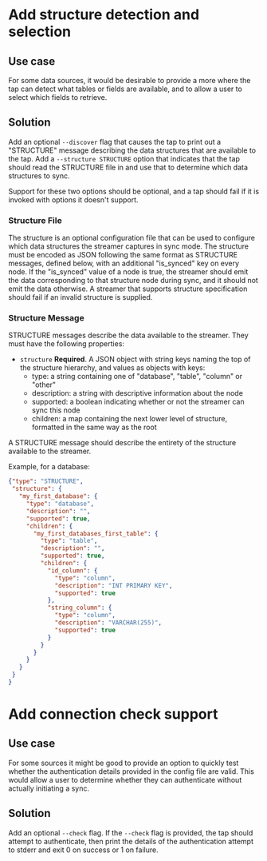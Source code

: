 # Add structure detection and selection

## Use case

For some data sources, it would be desirable to provide a more where the
tap can detect what tables or fields are available, and to allow a user to
select which fields to retrieve.

## Solution

Add an optional `--discover` flag that causes the tap to print out a
"STRUCTURE" message describing the data structures that are available to
the tap. Add a `--structure STRUCTURE` option that indicates that the tap
should read the STRUCTURE file in and use that to determine which data structures to sync.

Support for these two options should be optional, and a tap should fail if
it is invoked with options it doesn't support.

### Structure File

The structure is an optional configuration file that can be used to
configure which data structures the streamer captures in sync
mode. The structure must be encoded as JSON following the same format
as STRUCTURE messages, defined below, with an additional "is_synced"
key on every node.  If the "is_synced" value of a node is true, the
streamer should emit the data corresponding to that structure node
during sync, and it should not emit the data otherwise.  A streamer
that supports structure specification should fail if an invalid
structure is supplied.

### Structure Message

STRUCTURE messages describe the data available to the streamer. They
must have the following properties:
 
 - `structure` **Required**. A JSON object with string keys naming the
   top of the structure hierarchy, and values as objects with keys:
   - type: a string containing one of "database", "table", "column" or "other"
   - description: a string with descriptive information about the node
   - supported: a boolean indicating whether or not the streamer can sync this node
   - children: a map containing the next lower level of structure, formatted in the same way as the root

A STRUCTURE message should describe the entirety of the structure
available to the streamer.

Example, for a database:

```json
{"type": "STRUCTURE",
 "structure": {
   "my_first_database": {
     "type": "database",
     "description": "",
     "supported": true,
     "children": {
       "my_first_databases_first_table": {
         "type": "table",
         "description": "",
         "supported": true,
         "children": {
           "id_column": {
             "type": "column",
             "description": "INT PRIMARY KEY",
             "supported": true
           },
           "string_column": {
             "type": "column",
             "description": "VARCHAR(255)",
             "supported": true
           }
         }
       }
     }
   }
 }
}
```

# Add connection check support

## Use case

For some sources it might be good to provide an option to quickly test
whether the authentication details provided in the config file are valid.
This would allow a user to determine whether they can authenticate without
actually initiating a sync.

## Solution

Add an optional `--check` flag. If the `--check` flag is provided, the tap
should attempt to authenticate, then print the details of the
authentication attempt to stderr and exit 0 on success or 1 on failure.
